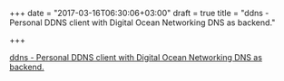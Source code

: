 +++
date = "2017-03-16T06:30:06+03:00"
draft = true
title = "ddns - Personal DDNS client with Digital Ocean Networking DNS as backend."

+++

<p><a href="https://github.com/skibish/ddns">ddns - Personal DDNS client with Digital Ocean Networking DNS as backend.</a></p>
